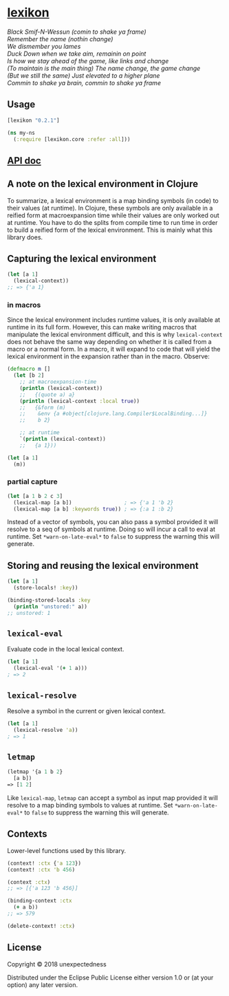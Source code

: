# [lexikon](https://www.youtube.com/watch?v=wkNMf9wsy5Y)

*Black Smif-N-Wessun (comin to shake ya frame)*\
*Remember the name (nothin change)*\
*We dismember you lames*\
*Duck Down when we take aim, remainin on point*\
*Is how we stay ahead of the game, like links and change*\
*(To maintain is the main thing) The name change, the game change*\
*(But we still the same) Just elevated to a higher plane* \
*Commin to shake ya brain, commin to shake ya frame*

## Usage

```clojure
[lexikon "0.2.1"]
```

```clojure
(ns my-ns
  (:require [lexikon.core :refer :all]))
```

## [API doc](https://unexpectedness.github.io/lexikon/)

## A note on the lexical environment in Clojure

To summarize, a lexical environment is a map binding symbols (in code) to their values (at runtime). In Clojure, these symbols are only available in a reified form at macroexpansion time while their values are only worked out at runtime. You have to do the splits from compile time to run time in order to build a reified form of the lexical environment. This is mainly what this library does.

## Capturing the lexical environment

```clojure
(let [a 1]
  (lexical-context))
;; => {'a 1}
```

### in macros

Since the lexical environment includes runtime values, it is only available at runtime in its full form. However, this can make writing macros that manipulate the lexical environment difficult, and this is why `lexical-context` does not behave the same way depending on whether it is called from a macro or a normal form. In a macro, it will expand to code that will yield the lexical environment in the expansion rather than in the macro. Observe:

```clojure
(defmacro m []
  (let [b 2]
    ;; at macroexpansion-time
    (println (lexical-context))
    ;;   {(quote a) a}
    (println (lexical-context :local true))
    ;;   {&form (m)
    ;;    &env {a #object[clojure.lang.Compiler$LocalBinding...]}
    ;;    b 2}

    ;; at runtime
    `(println (lexical-context))
    ;;   {a 1}))

(let [a 1]
  (m))
```

### partial capture

```clojure
(let [a 1 b 2 c 3]
  (lexical-map [a b])                 ; => {'a 1 'b 2}
  (lexical-map [a b] :keywords true)) ; => {:a 1 :b 2}
```

Instead of a vector of symbols, you can also pass a symbol provided it will resolve to a seq of symbols at runtime. Doing so will incur a call to eval at runtime. Set `*warn-on-late-eval*` to `false` to suppress the warning this will generate.

## Storing and reusing the lexical environment

```clojure
(let [a 1]
  (store-locals! :key))

(binding-stored-locals :key
  (println "unstored:" a))
;; unstored: 1
```

## `lexical-eval`

Evaluate code in the local lexical context.

```clojure
(let [a 1]
  (lexical-eval '(+ 1 a)))
; => 2
```

## `lexical-resolve`

Resolve a symbol in the current or given lexical context.

```clojure
(let [a 1]
  (lexical-resolve 'a))
; => 1
```

## `letmap`

```clojure
(letmap '{a 1 b 2}
  [a b])
=> [1 2]
```

Like `lexical-map`, `letmap` can accept a symbol as input map provided it will resolve to a map binding symbols to values at runtime. Set `*warn-on-late-eval*` to `false` to suppress the warning this will generate.

## Contexts

Lower-level functions used by this library.

```clojure
(context! :ctx {'a 123})
(context! :ctx 'b 456)

(context :ctx)
;; => [{'a 123 'b 456}]

(binding-context :ctx
  (+ a b))
;; => 579

(delete-context! :ctx)
```

## License

Copyright © 2018 unexpectedness

Distributed under the Eclipse Public License either version 1.0 or (at
your option) any later version.
